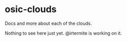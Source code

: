 # osic-clouds
Docs and more about each of the clouds.

Nothing to see here just yet. @irtermite is working on it.

